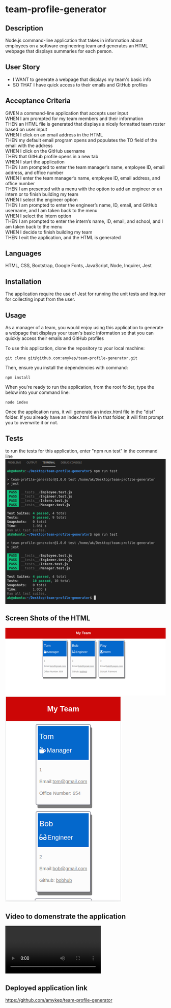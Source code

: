 # team-profile-generator

## Description
 Node.js command-line application that takes in information about employees on a software engineering team and generates an HTML webpage that displays summaries for each person.

## User Story
* I WANT to generate a webpage that displays my team's basic info
* SO THAT I have quick access to their emails and GitHub profiles

## Acceptance Criteria
GIVEN a command-line application that accepts user input<br />
WHEN I am prompted for my team members and their information<br />
THEN an HTML file is generated that displays a nicely formatted team roster based on user input<br />
WHEN I click on an email address in the HTML<br />
THEN my default email program opens and populates the TO field of the email with the address<br />
WHEN I click on the GitHub username<br />
THEN that GitHub profile opens in a new tab<br />
WHEN I start the application<br />
THEN I am prompted to enter the team manager’s name, employee ID, email address, and office number<br />
WHEN I enter the team manager’s name, employee ID, email address, and office number<br />
THEN I am presented with a menu with the option to add an engineer or an intern or to finish building my team<br />
WHEN I select the engineer option<br />
THEN I am prompted to enter the engineer’s name, ID, email, and GitHub username, and I am taken back to the menu<br />
WHEN I select the intern option<br />
THEN I am prompted to enter the intern’s name, ID, email, and school, and I am taken back to the menu<br />
WHEN I decide to finish building my team<br />
THEN I exit the application, and the HTML is generated<br />

## Languages
HTML, CSS, Bootstrap, Google Fonts, JavaScript, Node, Inquirer, Jest

## Installation
The application require the use of Jest for running the unit tests and Inquirer for collecting input from the user. 

## Usage
As a manager of a team, you would enjoy using this application to generate a webpage that displays your team's basic information so that you can quickly access their emails and GitHub profiles

To use this application, clone the repository to your local machine: 
```
git clone git@github.com:amykep/team-profile-generator.git
``` 

Then, ensure you install the dependencies with command: 

```
npm install
```
When you're ready to run the application, from the root folder, type the below into your command line: 

```
node index
```
Once the application runs, it will generate an index.html file in the "dist" folder. If you already have an index.html file in that folder, it will first prompt you to overwrite it or not.

## Tests
to run the tests for this application, enter "npm run test" in the command line
![Screenshot of passing tests](./src/images/tests.png)

## Screen Shots of the HTML
![Screenshot of passing tests](./src/images/myTeamMembers.png)
![Screenshot of passing tests](./src/images/myTeamMembersMoobile.png)

## Video to domenstrate the application
![Video for My Team app](./src/images/myTeam.mp4)

## Deployed application link
https://github.com/amykep/team-profile-generator